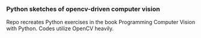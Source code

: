 ### Python sketches of opencv-driven computer vision

Repo recreates Python exercises in the book Programming Computer Vision with Python. Codes utilize OpenCV heavily.
